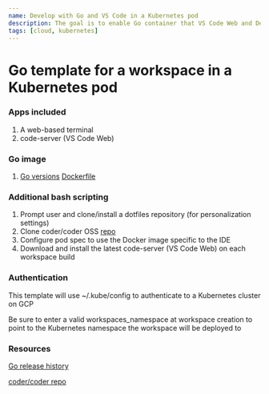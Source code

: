 ```yaml
---
name: Develop with Go and VS Code in a Kubernetes pod
description: The goal is to enable Go container that VS Code Web and Desktop can connect to 
tags: [cloud, kubernetes]
---
```


# Go template for a workspace in a Kubernetes pod

### Apps included
1. A web-based terminal
1. code-server (VS Code Web)

### Go image
1. [Go versions](https://go.dev/dl/) [Dockerfile](https://github.com/sharkymark/dockerfiles/blob/main/go/Dockerfile)

### Additional bash scripting
1. Prompt user and clone/install a dotfiles repository (for personalization settings)
2. Clone coder/coder OSS [repo](https://github.com/coder/coder)
3. Configure pod spec to use the Docker image specific to the IDE
4. Download and install the latest code-server (VS Code Web) on each workspace build

### Authentication

This template will use ~/.kube/config to authenticate to a Kubernetes cluster on GCP

Be sure to enter a valid workspaces_namespace at workspace creation to point to the Kubernetes namespace the workspace will be deployed to

### Resources
[Go release history](https://go.dev/doc/devel/release)

[coder/coder repo](https://github.com/coder/coder)